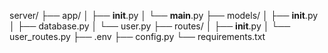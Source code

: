 server/
├── app/
│   ├── __init__.py
│   └── __main__.py
├── models/
│   ├── __init__.py
│   ├── database.py
│   └── user.py
├── routes/
│   ├── __init__.py
│   └── user_routes.py
├── .env
├── config.py
└── requirements.txt